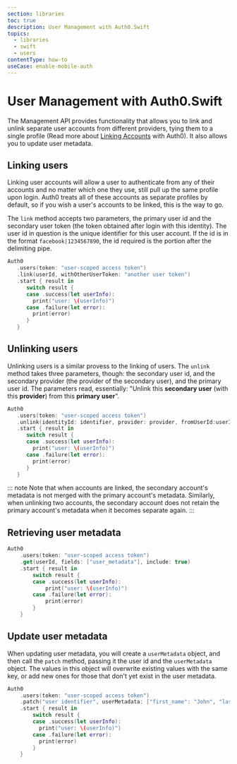 ```yaml
---
section: libraries
toc: true
description: User Management with Auth0.Swift
topics:
  - libraries
  - swift
  - users
contentType: how-to
useCase: enable-mobile-auth
---
```

# User Management with Auth0.Swift

The Management API provides functionality that allows you to link and unlink separate user accounts from different providers, tying them to a single profile (Read more about [Linking Accounts](/link-accounts) with Auth0). It also allows you to update user metadata.

## Linking users

Linking user accounts will allow a user to authenticate from any of their accounts and no matter which one they use, still pull up the same profile upon login. Auth0 treats all of these accounts as separate profiles by default, so if you wish a user's accounts to be linked, this is the way to go.

The `link` method accepts two parameters, the primary user id and the secondary user token (the token obtained after login with this identity). The user id in question is the unique identifier for this user account. If the id is in the format `facebook|1234567890`, the id required is the portion after the delimiting pipe.

```swift
Auth0
   .users(token: "user-scoped access token")
   .link(userId, withOtherUserToken: "another user token")
   .start { result in
      switch result {
      case .success(let userInfo):
        print("user: \(userInfo)")
      case .failure(let error):
        print(error)
      }
   }
```

## Unlinking users

Unlinking users is a similar provess to the linking of users. The `unlink` method takes three parameters, though: the secondary user id, and the secondary provider (the provider of the secondary user), and the primary user id.
The parameters read, essentially: "Unlink this **secondary user** (with this **provider**) from this **primary user**".

```swift
Auth0
   .users(token: "user-scoped access token")
   .unlink(identityId: identifier, provider: provider, fromUserId:userId)
   .start { result in
      switch result {
      case .success(let userInfo):
        print("user: \(userInfo)")
      case .failure(let error):
        print(error)
      }
   }
```

::: note
Note that when accounts are linked, the secondary account's metadata is not merged with the primary account's metadata. Similarly, when unlinking two accounts, the secondary account does not retain the primary account's metadata when it becomes separate again.
:::

## Retrieving user metadata

```swift
Auth0
    .users(token: "user-scoped access token")
    .get(userId, fields: ["user_metadata"], include: true)
    .start { result in
        switch result {
        case .success(let userInfo):
            print("user: \(userInfo)")
        case .failure(let error):
            print(error)
        }
    }
```

## Update user metadata

When updating user metadata, you will create a `userMetadata` object, and then call the `patch` method, passing it the user id and the `userMetadata` object. The values in this object will overwrite existing values with the same key, or add new ones for those that don't yet exist in the user metadata.

```swift
Auth0
    .users(token: "user-scoped access token")
    .patch("user identifier", userMetadata: ["first_name": "John", "last_name": "Doe"])
    .start { result in
        switch result {
        case .success(let userInfo):
          print("user: \(userInfo)")
        case .failure(let error):
          print(error)
        }
    }
```
